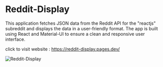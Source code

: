# Reddit-Display
This application fetches JSON data from the Reddit API for the "reactjs" subreddit and displays the data in a user-friendly format. The app is built using React and Material-UI to ensure a clean and responsive user interface.

click to visit website : https://reddit-display.pages.dev/


![Reddit-Display](https://github.com/sreemonkavungal/Reddit-Display/assets/90373393/66581cb3-d09e-447d-874c-518e6aa407ff)

